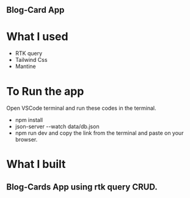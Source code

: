 ## Blog-Card App

# What I used

- RTK query
- Tailwind Css
- Mantine

# To Run the app

Open VSCode terminal and run these codes in the terminal.

- npm install
- json-server --watch data/db.json
- npm run dev
  and copy the link from the terminal and paste on your browser.

# What I built

## Blog-Cards App using rtk query CRUD.
